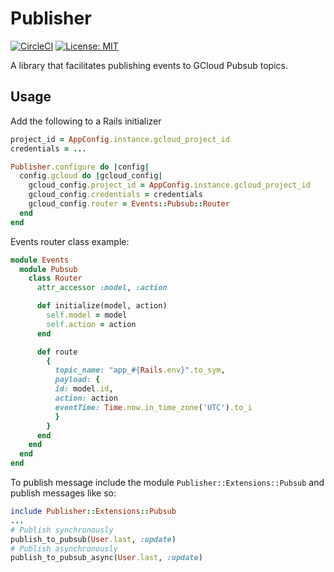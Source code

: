 # Publisher

[![CircleCI](https://circleci.com/gh/uniiverse/publisher.svg?style=svg&circle-token=209055ff2f326a7794b73db18518ca597f6192a0)](https://circleci.com/gh/uniiverse/publisher)
[![License: MIT](https://img.shields.io/badge/License-MIT-yellow.svg)](https://opensource.org/licenses/MIT)

A library that facilitates publishing events to GCloud Pubsub topics.

## Usage

Add the following to a Rails initializer

```ruby
project_id = AppConfig.instance.gcloud_project_id
credentials = ...

Publisher.configure do |config|
  config.gcloud do |gcloud_config|
    gcloud_config.project_id = AppConfig.instance.gcloud_project_id
    gcloud_config.credentials = credentials
    gcloud_config.router = Events::Pubsub::Router
  end
end
```

Events router class example:

```ruby
module Events
  module Pubsub
    class Router
      attr_accessor :model, :action

      def initialize(model, action)
        self.model = model
        self.action = action
      end

      def route
        {
          topic_name: "app_#{Rails.env}".to_sym,
          payload: {
          id: model.id,
          action: action
          eventTime: Time.now.in_time_zone('UTC').to_i
          }
        }
      end
    end
  end
end
```

To publish message include the module `Publisher::Extensions::Pubsub` and publish messages like so:

```ruby
include Publisher::Extensions::Pubsub
...
# Publish synchronously
publish_to_pubsub(User.last, :update)
# Publish asynchronously
publish_to_pubsub_async(User.last, :update)
```
